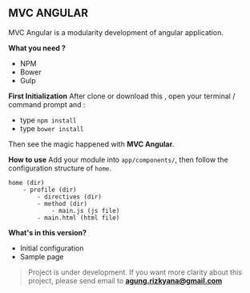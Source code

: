 

**MVC ANGULAR**
----------
MVC Angular is a modularity development of angular application.

**What you need ?**

 - NPM
 - Bower 
 - Gulp

**First Initialization**
After clone or download this , open your terminal / command prompt and  :

 - type `npm install`
 - type `bower install`

Then see the magic happened with **MVC Angular**.

**How to use**
Add your module into  `app/components/`, then follow the configuration structure of `home`.

    home (dir)
	    - profile (dir)
		    - directives (dir)
		    - method (dir)
			    - main.js (js file)
		    - main.html (html file)

 
**What's in this version?**

 - Initial configuration
 - Sample page

> Project is under development. If you want more clarity about this project, please send email to **agung.rizkyana@gmail.com**


 